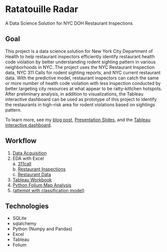 # Ratatouille Radar

A Data Science Solution for NYC DOH Restaurant Inspections

## Goal

This project is a data science solution for New York City Department of Health to help restaurant inspectors efficiently identify restaurant health code violation by better understanding rodent sighting pattern in various neighborhoods in NYC. The project uses the NYC Restaurant Inspection data, NYC 311 Calls for rodent sighting reports, and NYC current restaurant data. With the predictive model, restaurant inspectors can catch the same or more number of health code violation with less inspection conducted by better targeting city resources at what appear to be ratty-kittchen hotspots. After preliminary analysis, in addition to visualizations, the Tableau interactive dashboard can be used as prototype of this project to identify the restaurants in high-risk area for rodent violations based on sightings pattern. 

To learn more, see my [blog post](https://crystalhuang-ds.medium.com/proposing-a-data-science-solution-to-a-real-life-problem-b7668719da4e), [Presentation Slides](https://github.com/lllatsyrC/ratatouille-radar-dashboard/blob/main/Presentation%20slides.pdf), and the [Tableau interactive dashboard](https://public.tableau.com/profile/crystal.huang2109#!/vizhome/shared/TBDSBF44Z).

## Workflow

1. [Data Acquisition](https://github.com/lllatsyrC/ratatouille-radar-dashboard/blob/main/1_Data%20acquisitions.ipynb)
2. EDA with Excel</br>
    a. [311call](https://github.com/lllatsyrC/ratatouille-radar-dashboard/blob/main/2A_311calls_EDA_DataViz.xlsx)</br>
    b. [Restaurant Inspections](https://github.com/lllatsyrC/ratatouille-radar-dashboard/blob/main/2B_Restaurant%20inspections_EDA_DataViz.xlsx)</br>
    c. [Restaurant Data](https://github.com/lllatsyrC/ratatouille-radar-dashboard/blob/main/2C_Restaurants_data.xlsx)
3. [Tableau Workbook](https://github.com/lllatsyrC/ratatouille-radar-dashboard/blob/main/3_Ratatouille%20Radar.twbx)
4. [Python Folium Map Analysis](https://github.com/lllatsyrC/ratatouille-radar-dashboard/blob/main/4_Spatial%20visualization%20with%20Folium.ipynb)
5. [(attempt with classification model)](https://github.com/lllatsyrC/ratatouille-radar-dashboard/blob/main/5_Classification%20model%20%5Battempt%5D.ipynb)

## Technologies

- SQLite
- sqlalchemy
- Python (Numpy and Pandas)
- Excel
- Tableau
- Folium